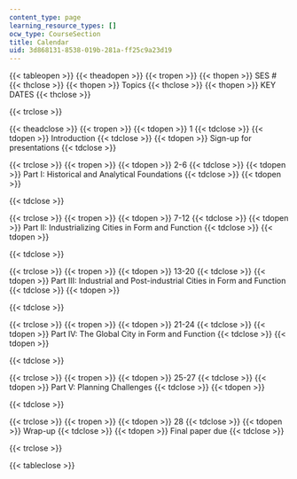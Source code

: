 ```yaml
---
content_type: page
learning_resource_types: []
ocw_type: CourseSection
title: Calendar
uid: 3d868131-8538-019b-281a-ff25c9a23d19
---
```


{{< tableopen >}}
{{< theadopen >}}
{{< tropen >}}
{{< thopen >}}
SES #
{{< thclose >}}
{{< thopen >}}
Topics
{{< thclose >}}
{{< thopen >}}
KEY DATES
{{< thclose >}}

{{< trclose >}}

{{< theadclose >}}
{{< tropen >}}
{{< tdopen >}}
1
{{< tdclose >}}
{{< tdopen >}}
Introduction
{{< tdclose >}}
{{< tdopen >}}
Sign-up for presentations
{{< tdclose >}}

{{< trclose >}}
{{< tropen >}}
{{< tdopen >}}
2-6
{{< tdclose >}}
{{< tdopen >}}
Part I: Historical and Analytical Foundations
{{< tdclose >}}
{{< tdopen >}}

{{< tdclose >}}

{{< trclose >}}
{{< tropen >}}
{{< tdopen >}}
7-12
{{< tdclose >}}
{{< tdopen >}}
Part II: Industrializing Cities in Form and Function
{{< tdclose >}}
{{< tdopen >}}

{{< tdclose >}}

{{< trclose >}}
{{< tropen >}}
{{< tdopen >}}
13-20
{{< tdclose >}}
{{< tdopen >}}
Part III: Industrial and Post-industrial Cities in Form and Function
{{< tdclose >}}
{{< tdopen >}}

{{< tdclose >}}

{{< trclose >}}
{{< tropen >}}
{{< tdopen >}}
21-24
{{< tdclose >}}
{{< tdopen >}}
Part IV: The Global City in Form and Function
{{< tdclose >}}
{{< tdopen >}}

{{< tdclose >}}

{{< trclose >}}
{{< tropen >}}
{{< tdopen >}}
25-27
{{< tdclose >}}
{{< tdopen >}}
Part V: Planning Challenges
{{< tdclose >}}
{{< tdopen >}}

{{< tdclose >}}

{{< trclose >}}
{{< tropen >}}
{{< tdopen >}}
28
{{< tdclose >}}
{{< tdopen >}}
Wrap-up
{{< tdclose >}}
{{< tdopen >}}
Final paper due
{{< tdclose >}}

{{< trclose >}}

{{< tableclose >}}